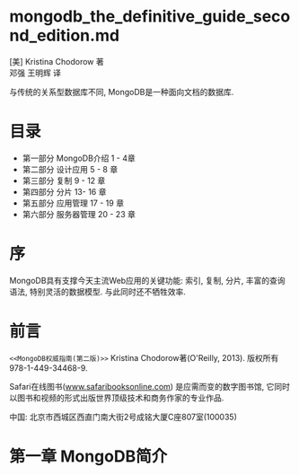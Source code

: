 
# mongodb_the_definitive_guide_second_edition.md  

[美] Kristina Chodorow 著  
邓强  王明辉 译  

与传统的关系型数据库不同, MongoDB是一种面向文档的数据库.  

# 目录 

- 第一部分 MongoDB介绍  1 - 4章  
- 第二部分 设计应用  5 - 8 章  
- 第三部分 复制  9 - 12 章  
- 第四部分 分片 13- 16 章  
- 第五部分 应用管理  17 - 19 章  
- 第六部分 服务器管理  20 - 23 章   


# 序  

MongoDB具有支撑今天主流Web应用的关键功能: 索引, 复制, 分片, 丰富的查询语法, 特别灵活的数据模型. 与此同时还不牺牲效率.  


# 前言  

` <<MongoDB权威指南(第二版)>> ` Kristina Chodorow著(O'Reilly, 2013). 版权所有 978-1-449-34468-9.  

Safari在线图书(www.safaribooksonline.com) 是应需而变的数字图书馆, 它同时以图书和视频的形式出版世界顶级技术和商务作家的专业作品.  

中国: 北京市西城区西直门南大街2号成铭大厦C座807室(100035)  

# 第一章 MongoDB简介  




